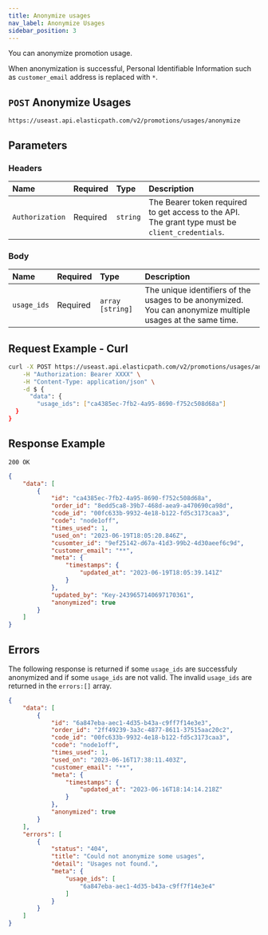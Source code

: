 ```yaml
---
title: Anonymize usages
nav_label: Anonymize Usages
sidebar_position: 3
---
```


You can anonymize promotion usage.

When anonymization is successful, Personal Identifiable Information such as `customer_email` address is replaced with `*`.

## `POST` Anonymize Usages

```http
https://useast.api.elasticpath.com/v2/promotions/usages/anonymize
```

## Parameters

### Headers

| Name            | Required | Type     | Description                          |
|:----------------|:---------|:---------|:-------------------------------------|
| `Authorization` | Required | `string` | The Bearer token required to get access to the API. The grant type must be `client_credentials`. |

### Body

| Name   | Required | Type     | Description |
|:-------|:---------|:---------|:------------|
| `usage_ids` | Required | `array [string]` | The unique identifiers of the usages to be anonymized. You can anonymize multiple usages at the same time. |

## Request Example - Curl

```bash
curl -X POST https://useast.api.elasticpath.com/v2/promotions/usages/anonymize \
    -H "Authorization: Bearer XXXX" \
    -H "Content-Type: application/json" \
    -d $ {
      "data": {
        "usage_ids": ["ca4385ec-7fb2-4a95-8690-f752c508d68a"]
  }
}
```

## Response Example

`200 OK`

```json
{
    "data": [
        {
            "id": "ca4385ec-7fb2-4a95-8690-f752c508d68a",
            "order_id": "8edd5ca8-39b7-468d-aea9-a470690ca98d",
            "code_id": "00fc633b-9932-4e18-b122-fd5c3173caa3",
            "code": "node1off",
            "times_used": 1,
            "used_on": "2023-06-19T18:05:20.846Z",
            "cusomter_id": "9ef25142-d67a-41d3-99b2-4d30aeef6c9d",
            "customer_email": "**",
            "meta": {
                "timestamps": {
                    "updated_at": "2023-06-19T18:05:39.141Z"
                }
            },
            "updated_by": "Key-2439657140697170361",
            "anonymized": true
        }
    ]
}
```
## Errors

The following response is returned if some `usage_ids` are successfuly anonymized and if some `usage_ids` are not valid. The invalid `usage_ids` are returned in the `errors:[]` array.

```json
{
    "data": [
        {
            "id": "6a847eba-aec1-4d35-b43a-c9ff7f14e3e3",
            "order_id": "2ff49239-3a3c-4877-8611-37515aac20c2",
            "code_id": "00fc633b-9932-4e18-b122-fd5c3173caa3",
            "code": "node1off",
            "times_used": 1,
            "used_on": "2023-06-16T17:38:11.403Z",
            "customer_email": "**",
            "meta": {
                "timestamps": {
                    "updated_at": "2023-06-16T18:14:14.218Z"
                }
            },
            "anonymized": true
        }
    ],
    "errors": [
        {
            "status": "404",
            "title": "Could not anonymize some usages",
            "detail": "Usages not found.",
            "meta": {
                "usage_ids": [
                    "6a847eba-aec1-4d35-b43a-c9ff7f14e3e4"
                ]
            }
        }
    ]
}
```